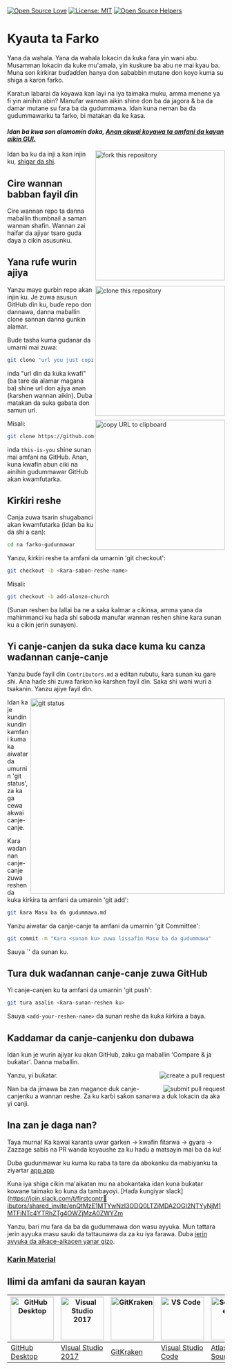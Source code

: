 [![Open Source Love](https://badges.frapsoft.com/os/v1/open-source.svg?v=103)](https://github.com/ellerbrock/open-source-badges/)
[![License: MIT](https://img.shields.io/badge/License-MIT-green.svg)](https://opensource.org/licenses/MIT)
[![Open Source Helpers](https://www.codetriage.com/roshanjossey/first-contributions/badges/users.svg)](https://www.codetriage.com/roshanjossey/first-contributions)

# Kyauta ta Farko

Yana da wahala. Yana da wahala lokacin da kuka fara yin wani abu. Musamman lokacin da kuke mu'amala, yin kuskure ba abu ne mai kyau ba. Muna son ƙirƙirar buɗaɗɗen hanya don sababbin mutane don koyo kuma su shiga a karon farko.

Karatun labarai da koyawa kan layi na iya taimaka muku, amma menene ya fi yin ainihin abin? Manufar wannan aikin shine don ba da jagora & ba da damar mutane su fara ba da gudummawa. Idan kuna neman ba da gudummawarku ta farko, bi matakan da ke ƙasa.

#### *Idan ba kwa son alamomin doka, [Anan akwai koyawa ta amfani da kayan aikin GUI.](#Koyo-don-amfani-wasu)*

<img align="right" width="300" src="https://firstcontributions.github.io/assets/Readme/fork.png" alt="fork this repository" />

Idan ba ku da inji a kan injin ku, [shigar da shi]( https://help.github.com/articles/set-up-git/).


## Cire wannan babban fayil ɗin

Cire wannan repo ta danna maɓallin thumbnail a saman wannan shafin. Wannan zai haifar da ajiyar tsaro guda ɗaya a cikin asusunku.

## Yana rufe wurin ajiya

<img align="right" width="300" src="https://firstcontributions.github.io/assets/Readme/clone.png" alt="clone this repository" />

Yanzu maye gurbin repo akan injin ku. Je zuwa asusun GitHub ɗin ku, buɗe repo don dannawa, danna maɓallin clone sannan danna gunkin alamar.

Bude tasha kuma gudanar da umarni mai zuwa:

```bash
git clone "url you just copied"
```

inda "url ɗin da kuka kwafi" (ba tare da alamar magana ba) shine url don ajiya anan (ƙarshen wannan aikin). Duba matakan da suka gabata don samun url.

<img align="right" width="300" src="https://firstcontributions.github.io/assets/Readme/copy-to-clipboard.png" alt="copy URL to clipboard" />

Misali:

```bash
git clone https://github.com/this-is-you/first-contributions.git
```

inda `this-is-you` shine sunan mai amfani na GitHub. Anan, kuna kwafin abun ciki na ainihin gudummawar GitHub akan kwamfutarka.

## Ƙirƙiri reshe

Canja zuwa tsarin shugabanci akan kwamfutarka (idan ba ku da shi a can):

```bash
cd na farko-gudunmawar
```

Yanzu, ƙirƙiri reshe ta amfani da umarnin 'git checkout':

```bash
git checkout -b <ƙara-sabon-reshe-name>
```

Misali:

```bash
git checkout -b add-alonzo-church
```

(Sunan reshen ba lallai ba ne a saka kalmar a cikinsa, amma yana da mahimmanci ku haɗa shi saboda manufar wannan reshen shine ƙara sunan ku a cikin jerin sunayen).

## Yi canje-canjen da suka dace kuma ku canza waɗannan canje-canje


Yanzu buɗe fayil ɗin `Contributors.md` a editan rubutu, ƙara sunan ku gare shi. Ana haɗe shi zuwa farkon ko ƙarshen fayil ɗin. Saka shi wani wuri a tsakanin. Yanzu ajiye fayil ɗin.

<img align="right" width="450" src="https://firstcontributions.github.io/assets/Readme/git-status.png" alt="git status" />

Idan ka je kundin kundin kamfani kuma ka aiwatar da umurnin 'git status', za ka ga cewa akwai canje-canje.


Ƙara waɗannan canje-canje zuwa reshen da kuka ƙirƙira ta amfani da umarnin 'git add':

```bash
git ƙara Masu ba da gudummawa.md
```

Yanzu aiwatar da canje-canje ta amfani da umarnin 'git Committee':

```bash
git commit -m "Ƙara <sunan ku> zuwa lissafin Masu ba da gudummawa"
```
Sauya `<sunan ku>' da sunan ku.

## Tura duk waɗannan canje-canje zuwa GitHub


Yi canje-canjen ku ta amfani da umarnin 'git push':

```bash
git tura asalin <ƙara-sunan-reshen ku>
```

Sauya `<add-your-reshen-name>` da sunan reshe da kuka ƙirƙira a baya.

## Ƙaddamar da canje-canjenku don dubawa


Idan kun je wurin ajiyar ku akan GitHub, zaku ga maɓallin 'Compare & ja buƙatar'. Danna maɓallin.

<img style="float: right;" src="https://firstcontributions.github.io/assets/Readme/compare-and-pull.png" alt="create a pull request" />

Yanzu, yi buƙatar.

<img style="float: right;" src="https://firstcontributions.github.io/assets/Readme/submit-pull-request.png" alt="submit pull request" />

Nan ba da jimawa ba zan magance duk canje-canjenku a wannan reshe. Za ku karɓi saƙon sanarwa a duk lokacin da aka yi canji.

## Ina zan je daga nan?

Taya murna! Ka kawai karanta uwar garken -> kwafin fitarwa -> gyara -> Zazzage sabis na PR wanda koyaushe za ku hadu a matsayin mai ba da ku!

Duba gudunmawar ku kuma ku raba ta tare da abokanku da mabiyanku ta ziyartar [app app](https://firstcontributions.github.io/#social-share).

Kuna iya shiga cikin ma'aikatan mu na abokantaka idan kuna buƙatar kowane taimako ko kuna da tambayoyi. [Haɗa ƙungiyar slack](https://join.slack.com/t/firstcontr🏴ibutors/shared_invite/enQtMzE1MTYwNzI3ODQ0LTZiMDA2OGI2NTYyNjM1MTFiNTc4YTRhZTg4OWZjMzA0ZWYZm

Yanzu, bari mu fara da ba da gudummawa don wasu ayyuka. Mun tattara jerin ayyuka masu sauƙi da tattaunawa da za ku iya farawa. Duba [jerin ayyuka da aikace-aikacen yanar gizo](https://firstcontributions.github.io/#project-list).


### [Ƙarin Material](../additional-material/git_workflow_scenarios/additional-material.md)

## Ilimi da amfani da sauran kayan

| <a href="../gui-tool-tutorials/github-desktop-tutorial.md"><img alt="GitHub Desktop" src="https://desktop.github.com/images/desktop-icon.svg" width="100"></a> | <a href="../gui-tool-tutorials/github-windows-vs2017-tutorial.md"><img alt="Visual Studio 2017" src="https://upload.wikimedia.org/wikipedia/commons/c/cd/Visual_Studio_2017_Logo.svg" width="100"></a> | <a href="../gui-tool-tutorials/gitkraken-tutorial.md"><img alt="GitKraken" src="https://firstcontributions.github.io/assets/gui-tool-tutorials/gitkraken-tutorial/gk-icon.png" width="100"></a> | <a href="../gui-tool-tutorials/github-windows-vs-code-tutorial.md"><img alt="VS Code" src="https://upload.wikimedia.org/wikipedia/commons/1/1c/Visual_Studio_Code_1.35_icon.png" width=100></a> | <a href="../gui-tool-tutorials/sourcetree-macos-tutorial.md"><img alt="Sourcetree App" src="https://wac-cdn.atlassian.com/dam/jcr:81b15cde-be2e-4f4a-8af7-9436f4a1b431/Sourcetree-icon-blue.svg" width=100></a> | <a href="../gui-tool-tutorials/github-windows-intellij-tutorial.md"><img alt="IntelliJ IDEA" src="https://upload.wikimedia.org/wikipedia/commons/thumb/9/9c/IntelliJ_IDEA_Icon.svg/512px-IntelliJ_IDEA_Icon.svg.png" width=100></a> |
| --- | --- | --- | --- | --- | --- |
| [GitHub Desktop](../gui-tool-tutorials/github-desktop-tutorial.md) | [Visual Studio 2017](../gui-tool-tutorials/github-windows-vs2017-tutorial.md) | [GitKraken](../gui-tool-tutorials/gitkraken-tutorial.md) | [Visual Studio Code](../gui-tool-tutorials/github-windows-vs-code-tutorial.md) | [Atlassian Sourcetree](../gui-tool-tutorials/sourcetree-macos-tutorial.md) | [IntelliJ IDEA](../gui-tool-tutorials/github-windows-intellij-tutorial.md) |
